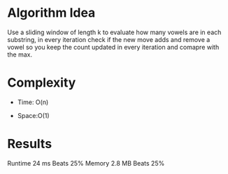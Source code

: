 # Algorithm Idea

Use a sliding window of length k to evaluate how many vowels are in each substring, in every iteration check if the new move adds and remove a vowel so you keep the count updated in every iteration and comapre with the max.

# Complexity

- Time: O(n)

- Space:O(1)

# Results

Runtime
24 ms
Beats
25%
Memory
2.8 MB
Beats
25%
